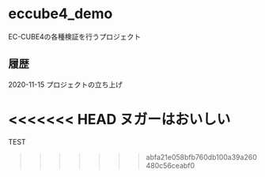 # eccube4_demo
EC-CUBE4の各種検証を行うプロジェクト

## 履歴
2020-11-15 プロジェクトの立ち上げ

<<<<<<< HEAD
ヌガーはおいしい
=======
TEST
>>>>>>> abfa21e058bfb760db100a39a260480c56ceabf0
